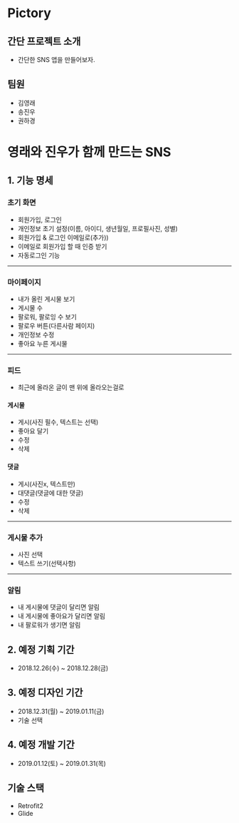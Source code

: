 # Pictory

## 간단 프로젝트 소개
* 간단한 SNS 앱을 만들어보자.

## 팀원
* 김영래
* 송진우
* 권하경

# 영래와 진우가 함께 만드는 SNS
## 1. 기능 명세
### 초기 화면
* 회원가입, 로그인
* 개인정보 초기 설정(이름, 아이디, 생년월일, 프로필사진, 성별)
* 회원가입 & 로그인 이메일로(추가))
* 이메일로 회원가입 할 때 인증 받기
* 자동로그인 기능
----

### 마이페이지
* 내가 올린 게시물 보기
* 게시물 수
* 팔로워, 팔로잉 수 보기
* 팔로우 버튼(다른사람 페이지)
* 개인정보 수정
* 좋아요 누른 게시물
----
### 피드

* 최근에 올라온 글이 맨 위에 올라오는걸로

#### 게시물
* 게시(사진 필수, 텍스트는 선택)
* 좋아요 달기
* 수정
* 삭제

#### 댓글
* 게시(사진x, 텍스트만)
* 대댓글(댓글에 대한 댓글)
* 수정
* 삭제
----

### 게시물 추가
* 사진 선택
* 텍스트 쓰기(선택사항)
----
### 알림
* 내 게시물에 댓글이 달리면 알림
* 내 게시물에 좋아요가 달리면 알림
* 내 팔로워가 생기면 알림

## 2. 예정 기획 기간
* 2018.12.26(수) ~ 2018.12.28(금)

## 3. 예정 디자인 기간
* 2018.12.31(월) ~ 2019.01.11(금)
* 기술 선택

## 4. 예정 개발 기간
* 2019.01.12(토) ~ 2019.01.31(목)

## 기술 스택
* Retrofit2
* Glide
